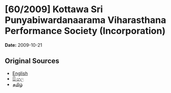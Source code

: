 # [60/2009] Kottawa Sri Punyabiwardanaarama Viharasthana Performance Society (Incorporation)

**Date:** 2009-10-21

## Original Sources

- [English](https://documents.gov.lk/view/acts/2009/10/60-2009_E.pdf)
- [සිංහල](https://documents.gov.lk/view/acts/2009/10/60-2009_S.pdf)
- [தமிழ்](https://documents.gov.lk/view/acts/2009/10/60-2009_T.pdf)
